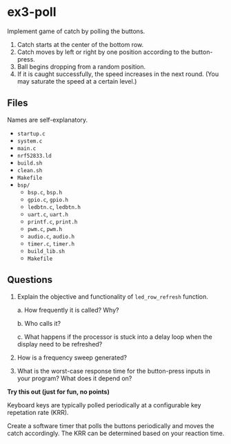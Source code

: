# ex3-poll

Implement game of catch by polling the buttons.

1. Catch starts at the center of the bottom row.
1. Catch moves by left or right by one position according to the button-press.
1. Ball begins dropping from a random position.
1. If it is caught successfully, the speed increases in the next round.
(You may saturate the speed at a certain level.)

## Files

Names are self-explanatory.

- `startup.c`
- `system.c`
- `main.c`
- `nrf52833.ld`
- `build.sh`
- `clean.sh`
- `Makefile`
- `bsp/`
  - `bsp.c`, `bsp.h`
  - `gpio.c`, `gpio.h`
  - `ledbtn.c`, `ledbtn.h`
  - `uart.c`, `uart.h`
  - `printf.c`, `print.h`
  - `pwm.c`, `pwm.h`
  - `audio.c`, `audio.h`
  - `timer.c`, `timer.h`
  - `build_lib.sh`
  - `Makefile`

## Questions

1. Explain the objective and functionality of `led_row_refresh` function.

    a. How frequently it is called? Why?

    b. Who calls it?

    c. What happens if the processor is stuck into a delay loop when the display need to be refreshed?

1. How is a frequency sweep generated?

1. What is the worst-case response time for the button-press inputs in your program?
What does it depend on?

**Try this out (just for fun, no points)**

Keyboard keys are typically polled periodically at a configurable key repetation rate (KRR).

Create a software timer that polls the buttons periodically and moves the catch accordingly.
The KRR can be determined based on your reaction time.
